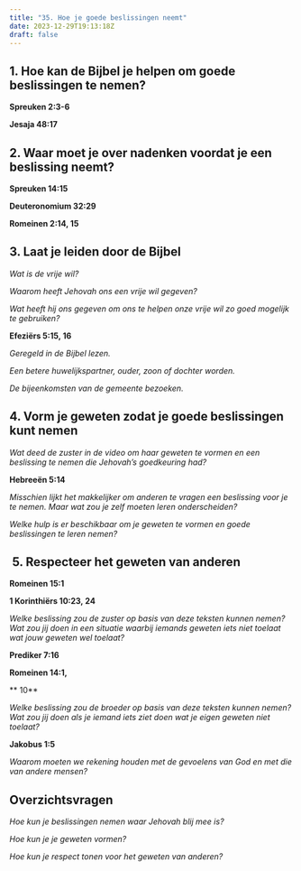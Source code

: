 ```yaml
---
title: "35. Hoe je goede beslissingen neemt"
date: 2023-12-29T19:13:18Z
draft: false
---
```


## 1. Hoe kan de Bijbel je helpen om goede beslissingen te nemen?

**Spreuken 2:3-6**

**Jesaja 48:17**

## 2. Waar moet je over nadenken voordat je een beslissing neemt?

**Spreuken 14:15**

**Deuteronomium 32:29**

**Romeinen 2:14, 15**

## 3. Laat je leiden door de Bijbel

_Wat is de vrije wil?_

_Waarom heeft Jehovah ons een vrije wil gegeven?_

_Wat heeft hij ons gegeven om ons te helpen onze vrije wil zo goed mogelijk te gebruiken?_

**Efeziërs 5:15, 16**

_Geregeld in de Bijbel lezen._

_Een betere huwelijkspartner, ouder, zoon of dochter worden._

_De bijeenkomsten van de gemeente bezoeken._

## 4. Vorm je geweten zodat je goede beslissingen kunt nemen

_Wat deed de zuster in de video om haar geweten te vormen en een beslissing te nemen die Jehovah’s goedkeuring had?_

**Hebreeën 5:14**

_Misschien lijkt het makkelijker om anderen te vragen een beslissing voor je te nemen. Maar wat zou je zelf moeten leren onderscheiden?_

_Welke hulp is er beschikbaar om je geweten te vormen en goede beslissingen te leren nemen?_

##  5. Respecteer het geweten van anderen

**Romeinen 15:1**

**1 Korinthiërs 10:23, 24**

_Welke beslissing zou de zuster op basis van deze teksten kunnen nemen? Wat zou jij doen in een situatie waarbij iemands geweten iets niet toelaat wat jouw geweten wel toelaat?_

**Prediker 7:16**

**Romeinen 14:1,**

** 10**

_Welke beslissing zou de broeder op basis van deze teksten kunnen nemen? Wat zou jij doen als je iemand iets ziet doen wat je eigen geweten niet toelaat?_

**Jakobus 1:5**

_Waarom moeten we rekening houden met de gevoelens van God en met die van andere mensen?_

## Overzichtsvragen

_Hoe kun je beslissingen nemen waar Jehovah blij mee is?_

_Hoe kun je je geweten vormen?_

_Hoe kun je respect tonen voor het geweten van anderen?_
